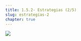 ```yaml
---
title: 1.5.2- Estrategias (2/5)
slug: estrategias-2
chapter: true
---
```


![](/images/qap/what-do-we-do/19.png)
